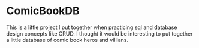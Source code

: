 # ComicBookDB
This is a little project I put together when practicing sql and database design concepts like CRUD. I thought it would be interesting to put together a little database of comic book heros and villians.
